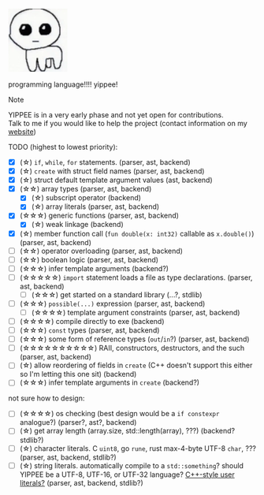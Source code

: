 ![yippee](./assets/YIPPEE.webp)

programming language!!!! yippee!

> [!NOTE]  
> YIPPEE is in a very early phase and not yet open for contributions.  
> Talk to me if you would like to help the project (contact information on my [website](https://esthe.win/))

TODO (highest to lowest priority):

- [x] (☆) `if`, `while`, `for` statements. (parser, ast, backend)
- [x] (☆) `create` with struct field names (parser, ast, backend)
- [x] (☆) struct default template argument values (ast, backend)
- [x] (☆☆) array types (parser, ast, backend)
	- [x] (☆) subscript operator (backend)
	- [x] (☆) array literals (parser, ast, backend)
- [x] (☆☆☆) generic functions (parser, ast, backend)
	- [x] (☆) weak linkage (backend)
- [x] (☆) member function call (`fun double(x: int32)` callable as `x.double()`) (parser, ast, backend)
- [ ] (☆☆) operator overloading (parser, ast, backend)
- [ ] (☆☆) boolean logic (parser, ast, backend)
- [ ] (☆☆☆) infer template arguments (backend?)
- [ ] (☆☆☆☆☆) `import` statement loads a file as type declarations. (parser, ast, backend)
	- [ ] (☆☆☆) get started on a standard library (...?, stdlib)
- [ ] (☆☆☆) `possible(...)` expression (parser, ast, backend)
	- [ ] (☆☆☆☆) template argument constraints (parser, ast, backend)
- [ ] (☆☆☆☆) compile directly to exe (backend)
- [ ] (☆☆☆) `const` types (parser, ast, backend)
- [ ] (☆☆☆) some form of reference types (`out`/`in`?) (parser, ast, backend)
- [ ] (☆☆☆☆☆☆☆☆☆☆) RAII, constructors, destructors, and the such (parser, ast, backend)
- [ ] (☆) allow reordering of fields in `create` (C++ doesn't support this either so I'm letting this one sit) (backend)
- [ ] (☆☆☆) infer template arguments in `create` (backend?)

not sure how to design:

- [ ] (☆☆☆☆) os checking (best design would be a `if constexpr` analogue?) (parser?, ast?, backend)
- [ ] (☆) get array length (array.size, std::length(array), ???) (backend? stdlib?)
- [ ] (☆) character literals. C `uint8`, go `rune`, rust max-4-byte UTF-8 `char`, ???  (parser, ast, backend, stdlib?)
- [ ] (☆) string literals. automatically compile to a `std::something`? should YIPPEE be a UTF-8, UTF-16, or UTF-32 language? [C++-style user literals?](https://en.cppreference.com/w/cpp/language/user_literal)
  (parser, ast, backend,
  stdlib?)